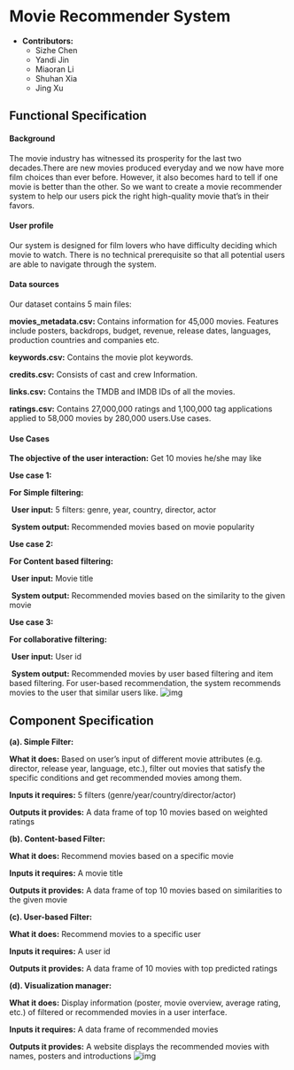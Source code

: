 # Movie Recommender System

- **Contributors:** 
  - Sizhe Chen
  - Yandi Jin
  - Miaoran Li
  - Shuhan Xia
  - Jing Xu

## Functional Specification

#### Background

The movie industry has witnessed its prosperity for the last two decades.There are new movies produced everyday and we now have more film choices than ever before. However, it also becomes hard to tell if one movie is better than the other. So we want to create a movie recommender system to help our users pick the right high-quality movie that’s in their favors.

#### User profile

Our system is designed for film lovers who have difficulty deciding which movie to watch. There is no technical prerequisite so that all potential users are able to navigate through the system.

#### Data sources

Our dataset contains 5 main files:

**movies_metadata.csv:** Contains information for 45,000 movies. Features include posters, backdrops, budget, revenue, release dates, languages, production countries and companies etc.

**keywords.csv:** Contains the movie plot keywords.

**credits.csv:** Consists of cast and crew Information.

**links.csv:** Contains the TMDB and IMDB IDs of all the movies.

**ratings.csv:** Contains 27,000,000 ratings and 1,100,000 tag applications applied to 58,000 movies by 280,000 users.Use cases. 

#### Use Cases

**The objective of the user interaction:** Get 10 movies he/she may like

**Use case 1:**

**For Simple filtering:**

​	**User input:** 5 filters: genre, year, country, director, actor 

​	**System output:** Recommended movies based on movie popularity

**Use case 2:**

**For Content based filtering:**

​	**User input:** Movie title

​	**System output:** Recommended movies based on the similarity to the given movie

**Use case 3:**

**For collaborative filtering:**

​	**User input:** User id

​	**System output:** Recommended movies by user based filtering and item based filtering. For user-based recommendation, the system recommends movies to the user that similar users like. 
![img](https://lh4.googleusercontent.com/RJmo8OrXxaQEqj7T__PjD2s_tCYHkKu-OFG1Oo9GKZ0sTE27OqylQ62R1q5MkAuWj1KNI_bYItuoyoaSkQloaXuYvOGYYfWZbxAHwYgx026Q-t1_pifpiG7vPxUWAjT0JrlnJjC9)

## Component Specification

**(a). Simple Filter:**

**What it does:** Based on user’s input of different movie attributes (e.g. director, release year, language, etc.), filter out movies that satisfy the specific conditions and get recommended movies among them.

**Inputs it requires:** 5 filters (genre/year/country/director/actor)

**Outputs it provides:** A data frame of top 10 movies based on weighted ratings

**(b). Content-based Filter:** 

**What it does:** Recommend movies based on a specific movie

**Inputs it requires:** A  movie title

**Outputs it provides:** A data frame of top 10 movies based on similarities to the given movie

**(c). User-based Filter:** 

**What it does:** Recommend movies to a specific user

**Inputs it requires:** A  user id

**Outputs it provides:** A data frame of 10 movies with top predicted ratings

**(d). Visualization manager:** 

**What it does:** Display information (poster, movie overview, average rating, etc.)  of filtered or recommended movies in a user interface.

**Inputs it requires:** A data frame of recommended movies

**Outputs it provides:** A website displays the recommended movies with names, posters and introductions
![img](https://lh3.googleusercontent.com/92ne2UboVFU89ka2z93iO7TIF2E2Jx9nYQ4pKzIyV29uliIwOFAjIu37NxRVmOl7q3Cnu_hKYWq8slQCoNj5F7bdjkTP3M1h8B8yqanD4WAbP8dArlCTWDqC6-fQrnXPz1WHDi1D)


